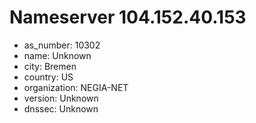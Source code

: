 # Nameserver 104.152.40.153

* as_number: 10302
* name: Unknown
* city: Bremen
* country: US
* organization: NEGIA-NET
* version: Unknown
* dnssec: Unknown
